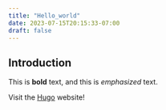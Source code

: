 ```yaml
---
title: "Hello_world"
date: 2023-07-15T20:15:33-07:00
draft: false
---
```


## Introduction

This is **bold** text, and this is *emphasized* text.

Visit the [Hugo](https://gohugo.io) website!
